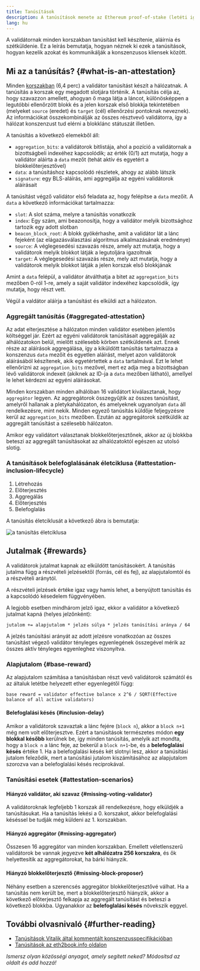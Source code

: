 ```yaml
---
title: Tanúsítások
description: A tanúsítások menete az Ethereum proof-of-stake (letéti igazolás) mechanizmusában.
lang: hu
---
```


A validátornak minden korszakban tanúsítást kell készítenie, aláírnia és szétküldenie. Ez a leírás bemutatja, hogyan néznek ki ezek a tanúsítások, hogyan kezelik azokat és kommunikálják a konszenzusos kliensek között.

## Mi az a tanúsítás? {#what-is-an-attestation}

Minden [korszakban](/glossary/#epoch) (6,4 perc) a validátor tanúsítást készít a hálózatnak. A tanúsítás a korszak egy megadott slotjára történik. A tanúsítás célja az, hogy szavazzon amellett, ahogyan ő maga látja a láncot, különösképpen a legutóbbi ellenőrzött blokk és a jelen korszak első blokkja tekintetében (melyeket `source` (eredet) és `target` (cél) ellenőrzési pontoknak neveznek). Az információkat összekombinálják az összes résztvevő validátorra, így a hálózat konszenzust tud elérni a blokklánc státuszát illetően.

A tanúsítás a következő elemekből áll:

- `aggregation_bits`: a validátorok bitlistája, ahol a pozíció a validátornak a bizottságbeli indexéhez kapcsolódik; az érték (0/1) azt mutatja, hogy a validátor aláírta a `data` mezőt (tehát aktív és egyetért a blokkelőterjesztővel)
- `data`: a tanúsításhoz kapcsolódó részletek, ahogy az alább látszik
- `signature`: egy BLS-aláírás, ami aggregálja az egyéni validátorok aláírásait

A tanúsítást végző validátor első feladata az, hogy felépítse a `data` mezőit. A `data` a következő információkat tartalmazza:

- `slot`: A slot száma, melyre a tanúsítás vonatkozik
- `index`: Egy szám, ami beazonosítja, hogy a validátor melyik bizottsághoz tartozik egy adott slotban
- `beacon_block_root`: A blokk gyökérhashe, amit a validátor lát a lánc fejeként (az elágazásválasztási algoritmus alkalmazásának eredménye)
- `source`: A véglegesedési szavazás része, amely azt mutatja, hogy a validátorok melyik blokkot látják a legutoljára igazoltnak
- `target`: A véglegesedési szavazás része, mely azt mutatja, hogy a validátorok melyik blokkot látják a jelen korszak első blokkjának

Amint a `data` felépül, a validátor átválthatja a bitet az `aggregation_bits` mezőben 0-ról 1-re, amely a saját validátor indexéhez kapcsolódik, így mutatja, hogy részt vett.

Végül a valdátor aláírja a tanúsítást és elküldi azt a hálózaton.

### Aggregált tanúsítás {#aggregated-attestation}

Az adat elterjesztése a hálózaton minden validátor esetében jelentős költséggel jár. Ezért az egyéni validátorok tanúsításait aggregálják az alhálózatokon belül, mielőtt szélesebb körben szétküldenék azt. Ennek része az aláírások aggregálása, így a kiküldött tanúsítás tartalmazza a konszenzus `data` mezőit és egyetlen aláírást, melyet azon validátorok aláírásából készítenek, akik egyetértettek a `data` tartalmával. Ezt le lehet ellenőrizni az `aggregation_bits` mezővel, mert ez adja meg a bizottságban lévő validátorok indexeit (akiknek az ID-ja a `data` mezőben látható), amellyel le lehet kérdezni az egyéni aláírásokat.

Minden korszakban minden alhálóban 16 validátort kiválasztanak, hogy `aggregátor` legyen. Az aggregátorok összegyűjtik az összes tanúsítást, amelyről hallanak a pletykahálózaton, és amelyeknek ugyanolyan `data` áll rendelkezésre, mint nekik. Minden egyező tanúsítás küldője feljegyzésre kerül az `aggregation_bits` mezőben. Ezután az aggregátorok szétküldik az aggregált tanúsítást a szélesebb hálózaton.

Amikor egy validátort választanak blokkelőterjesztőnek, akkor az új blokkba beteszi az aggregált tanúsításokat az alhálózatoktól egészen az utolsó slotig.

### A tanúsítások belefoglalásának életciklusa {#attestation-inclusion-lifecycle}

1. Létrehozás
2. Előterjesztés
3. Aggregálás
4. Előterjesztés
5. Belefoglalás

A tanúsítás életciklusát a következő ábra is bemutatja:

![a tanúsítás életciklusa](./attestation_schematic.png)

## Jutalmak {#rewards}

A validátorok jutalmat kapnak az elküldött tanúsításokért. A tanúsítás jutalma függ a részvételi jelzésektől (forrás, cél és fej), az alapjutalomtól és a részvételi aránytól.

A részvételi jelzések értéke igaz vagy hamis lehet, a benyújtott tanúsítás és a kapcsolódó késedelem függvényében.

A legjobb esetben mindhárom jelző igaz, ekkor a validátor a következő jutalmat kapná (helyes jelzőnként):

`jutalom += alapjutalom * jelzés súlya * jelzés tanúsítási aránya / 64`

A jelzés tanúsítási arányát az adott jelzésre vonatkozóan az összes tanúsítást végező validátor tényleges egyenlegének összegével mérik az összes aktív tényleges egyenleghez viszonyítva.

### Alapjutalom {#base-reward}

Az alapjutalom számítása a tanúsításban részt vevő validátorok számától és az általuk letétbe helyezett ether egyenlegétől függ:

`base reward = validator effective balance x 2^6 / SQRT(Effective balance of all active validators)`

#### Belefoglalási késés {#inclusion-delay}

Amikor a validátorok szavaztak a lánc fejére (`block n`), akkor a `block n+1` még nem volt előterjesztve. Ezért a tanúsítások természetes módon **egy blokkal később** kerülnek be, így minden tanúsítás, amelyik azt mondta, hogy a `block n` a lánc feje, az bekerül a `block n+1`-be, és a **belefoglalási késés** értéke 1. Ha a belefoglalási késés két slotnyi lesz, akkor a tanúsítási jutalom feleződik, mert a tanúsítási jutalom kiszámításához az alapjutalom szorozva van a belefoglalási késés reciprokával.

### Tanúsítási esetek {#attestation-scenarios}

#### Hiányzó validátor, aki szavaz {#missing-voting-validator}

A validátoroknak legfeljebb 1 korszak áll rendelkezésre, hogy elküldjék a tanúsításukat. Ha a tanúsítás lekési a 0. korszakot, akkor belefoglalási késéssel be tudják még küldeni az 1. korszakban.

#### Hiányzó aggregátor {#missing-aggregator}

Összesen 16 aggregátor van minden korszakban. Emellett véletlenszerű validátorok be vannak jegyezve **két alhálózatra 256 korszakra**, és ők helyettesítik az aggregátorokat, ha bárki hiányzik.

#### Hiányzó blokkelőterjesztő {#missing-block-proposer}

Néhány esetben a szerencsés aggregátor blokkelőterjesztővé válhat. Ha a tanúsítás nem került be, mert a blokkelőterjesztő hiányzik, akkor a következő előterjesztő felkapja az aggregált tanúsítást és beteszi a következő blokkba. Ugyanakkor az **belefoglalási késés** növekszik eggyel.

## További olvasnivaló {#further-reading}

- [Tanúsítások Vitalik által kommentált konszenzusspecifikációban](https://github.com/ethereum/annotated-spec/blob/master/phase0/beacon-chain.md#attestationdata)
- [Tanúsítások az eth2book.info oldalon](https://eth2book.info/capella/part3/containers/dependencies/#attestationdata)

_Ismersz olyan közösségi anyagot, amely segített neked? Módosítsd az oldalt és add hozzá!_
